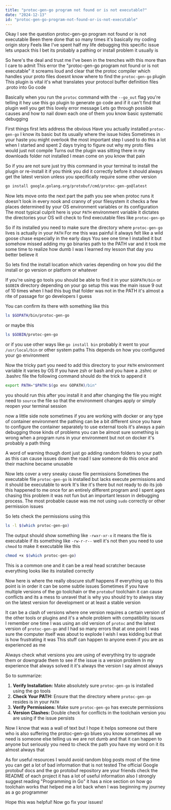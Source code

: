 ```yaml
---
title: "protoc-gen-go program not found or is not executable?"
date: "2024-12-13"
id: "protoc-gen-go-program-not-found-or-is-not-executable"
---
```


Okay I see the question protoc-gen-go program not found or is not executable Been there done that so many times it's basically my coding origin story Feels like I've spent half my life debugging this specific issue lets unpack this I bet its probably a pathing or install problem it usually is

So here's the deal and trust me I've been in the trenches with this more than I care to admit This error the "protoc-gen-go program not found or is not executable" it screams loud and clear that the protoc compiler which handles your proto files doesnt know where to find the `protoc-gen-go` plugin This plugin is vital it's what translates your protocol buffer definition files .proto into Go code

Basically when you run the `protoc` command with the `--go_out` flag you're telling it hey use this go plugin to generate go code and if it can't find that plugin well you get this lovely error message Lets go through possible causes and how to nail down each one of them you know basic systematic debugging

First things first lets address the obvious Have you actually installed `protoc-gen-go` I know its basic but its usually where the issue hides Sometimes in your haste you might overlook the most important step I used to do this a lot when I started and spent 2 days trying to figure out why my proto files would just not compile Turns out the plugin was sitting there in my downloads folder not installed I mean come on you know that pain

So if you are not sure just try this command in your terminal to install the plugin or re-install it if you think you did it correctly before it should always get the latest version unless you specifically require some other version

```bash
go install google.golang.org/protobuf/cmd/protoc-gen-go@latest
```

Now lets move onto the next part the path you see when protoc runs it doesn't look in every nook and cranny of your filesystem it checks a few places determined by your OS environment variables or its configuration The most typical culprit here is your `PATH` environment variable it dictates the directories your OS will check to find executable files like `protoc-gen-go`

So if its installed you need to make sure the directory where `protoc-gen-go` lives is actually in your `PATH` For me this was painful it always felt like a wild goose chase especially in the early days You see one time I installed it but somehow missed adding my go binaries path to the PATH var and it took me some time to realize how dumb I was I learned my lesson that day you better believe it

So lets find the install location which varies depending on how you did the install or go version or platform or whatever

If you're using go tools you should be able to find it in your `$GOPATH/bin` or `$GOBIN` directory depending on your go setup this was the main issue 9 out of 10 times when I had this bug that folder was not in the PATH it's almost a rite of passage for go developers I guess

You can confirm its there with something like this

```bash
ls $GOPATH/bin/protoc-gen-go
```

or maybe this

```bash
ls $GOBIN/protoc-gen-go
```

or if you use other ways like `go install bin` probably it went to your `/usr/local/bin` or other system paths This depends on how you configured your go environment

Now the tricky part you need to add this directory to your `PATH` environment variable it varies by OS If you have zsh or bash and you have a .zshrc or .bashrc file the following command should do the trick to append it

```bash
export PATH="$PATH:$(go env GOPATH)/bin"
```

you should run this after you install it and after changing the file you might need to `source` the file so that the environment changes apply or simply reopen your terminal session

now a little side note sometimes if you are working with docker or any type of container environment the pathing can be a bit different since you have to configure the container separately to use external tools it's always a pain debugging those kinds of problems you can be almost sure something is wrong when a program runs in your environment but not on docker it's probably a path thing

A word of warning though dont just go adding random folders to your path as this can cause issues down the road I saw someone do this once and their machine became unusable

Now lets cover a very sneaky cause file permissions Sometimes the executable file `protoc-gen-go` is installed but lacks execute permissions and it should be executable to work It's like it's there but not ready to do its job this happened to me once for an entirely different program and I spent ages chasing this problem it was not fun but an important lesson in debugging process. The most probable cause was me not using `sudo` correctly or other permission issues

So lets check the permissions using this

```bash
ls -l $(which protoc-gen-go)
```

The output should show something like `-rwxr-xr-x` it means the file is executable if its something like `-rw-r-r--` well it's not then you need to use `chmod` to make it executable like this

```bash
chmod +x $(which protoc-gen-go)
```

This is a common one and it can be a real head scratcher because everything looks like its installed correctly

Now here is where the really obscure stuff happens If everything up to this point is in order it can be some subtle issues Sometimes if you have multiple versions of the go toolchain or the `protobuf` toolchain it can cause conflicts and its a mess to unravel that is why you should try to always stay on the latest version for development or at least a stable version

It can be a clash of versions where one version requires a certain version of the other tools or plugins and it's a whole problem with compatibility issues I remember one time I was using an old version of `protoc` and the latest version of `protoc-gen-go` and I had so many errors that at one point I was sure the computer itself was about to explode I wish I was kidding but that is how frustrating it was This stuff can happen to anyone even if you are as experienced as me

Always check what versions you are using of everything try to upgrade them or downgrade them to see if the issue is a version problem In my experience that always solved it it's always the version I say almost always

So to summarize:

1.  **Verify Installation:** Make absolutely sure `protoc-gen-go` is installed using the go tools
2.  **Check Your PATH:** Ensure that the directory where `protoc-gen-go` resides is in your `PATH`
3.  **Verify Permissions:** Make sure `protoc-gen-go` has execute permissions
4.  **Version Clashes:** Double check for conflicts in the toolchain version you are using if the issue persists

Now I know that was a wall of text but I hope it helps someone out there who is also suffering the protoc-gen-go blues you know sometimes all we need is someone else telling us we are not dumb and that it can happen to anyone but seriously you need to check the path you have my word on it its almost always that

As for useful resources I would avoid random blog posts most of the time you can get a lot of bad information that is not tested The official Google protobuf docs and the go protobuf repository are your friends check the README of each project it has a lot of useful information also I strongly suggest reading "Programming in Go" it has a nice section on how go toolchain works that helped me a lot back when I was beginning my journey as a go programmer

Hope this was helpful! Now go fix your issues!
